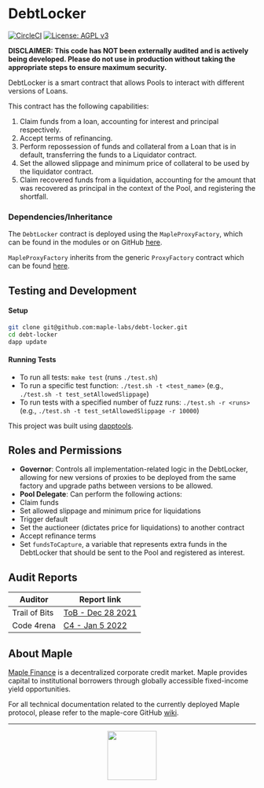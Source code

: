# DebtLocker

[![CircleCI](https://circleci.com/gh/maple-labs/debt-locker/tree/main.svg?style=svg)](https://circleci.com/gh/maple-labs/debt-locker/tree/main) [![License: AGPL v3](https://img.shields.io/badge/License-AGPL%20v3-blue.svg)](https://www.gnu.org/licenses/agpl-3.0)

**DISCLAIMER: This code has NOT been externally audited and is actively being developed. Please do not use in production without taking the appropriate steps to ensure maximum security.**

DebtLocker is a smart contract that allows Pools to interact with different versions of Loans. 

This contract has the following capabilities:
1. Claim funds from a loan, accounting for interest and principal respectively.
2. Accept terms of refinancing.
3. Perform repossession of funds and collateral from a Loan that is in default, transferring the funds to a Liquidator contract.
4. Set the allowed slippage and minimum price of collateral to be used by the liquidator contract.
4. Claim recovered funds from a liquidation, accounting for the amount that was recovered as principal in the context of the Pool, and registering the shortfall.

### Dependencies/Inheritance
The `DebtLocker` contract is deployed using the `MapleProxyFactory`, which can be found in the modules or on GitHub [here](https://github.com/maple-labs/maple-proxy-factory). 

`MapleProxyFactory` inherits from the generic `ProxyFactory` contract which can be found [here](https://github.com/maple-labs/proxy-factory).

## Testing and Development
#### Setup
```sh
git clone git@github.com:maple-labs/debt-locker.git
cd debt-locker
dapp update
```
#### Running Tests
- To run all tests: `make test` (runs `./test.sh`)
- To run a specific test function: `./test.sh -t <test_name>` (e.g., `./test.sh -t test_setAllowedSlippage`)
- To run tests with a specified number of fuzz runs: `./test.sh -r <runs>` (e.g., `./test.sh -t test_setAllowedSlippage -r 10000`)

This project was built using [dapptools](https://github.com/dapphub/dapptools).

## Roles and Permissions
- **Governor**: Controls all implementation-related logic in the DebtLocker, allowing for new versions of proxies to be deployed from the same factory and upgrade paths between versions to be allowed.
- **Pool Delegate**: Can perform the following actions:
- Claim funds
- Set allowed slippage and minimum price for liquidations
- Trigger default
- Set the auctioneer (dictates price for liquidations) to another contract
- Accept refinance terms
- Set `fundsToCapture`, a variable that represents extra funds in the DebtLocker that should be sent to the Pool and registered as interest.

## Audit Reports
| Auditor | Report link |
|---|---|
| Trail of Bits                            | [ToB - Dec 28 2021](https://docs.google.com/viewer?url=https://github.com/maple-labs/maple-core/files/7847684/Maple.Finance.-.Final.Report_v3.pdf) |
| Code 4rena                             | [C4 - Jan 5 2022](https://code4rena.com/reports/2021-12-maple/) |


## About Maple
[Maple Finance](https://maple.finance) is a decentralized corporate credit market. Maple provides capital to institutional borrowers through globally accessible fixed-income yield opportunities.

For all technical documentation related to the currently deployed Maple protocol, please refer to the maple-core GitHub [wiki](https://github.com/maple-labs/maple-core/wiki).

---

<p align="center">
  <img src="https://user-images.githubusercontent.com/44272939/116272804-33e78d00-a74f-11eb-97ab-77b7e13dc663.png" height="100" />
</p>
